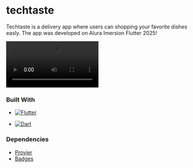 # techtaste

Techtaste is a delivery app where users can shopping your favorite dishes easly. The app was developed on Alura Imersion Flutter 2025! 

<video controls width="250">
  <source src="/assets/records/record.mp4" type="video/mp4" />
</video>

### Built With

- [![Flutter][Flutter]][Flutter-url]

- [![Dart][Dart]][Dart-url]


### Dependencies

- [Provier][provider-url]
- [Badges][badges-url]

<br />

<!-- MARKDOWN LINKS & IMAGES -->

[Flutter]: https://img.shields.io/badge/Flutter-%2302569B.svg?style=for-the-badge&logo=Flutter&logoColor=white
[Flutter-url]: https://flutter.dev/
[Dart]: https://img.shields.io/badge/dart-%230175C2.svg?style=for-the-badge&logo=dart&logoColor=white
[Dart-url]: https://dart.dev/
[provider-url]: https://pub.dev/packages/provider
[badges-url]: https://pub.dev/packages/badges

